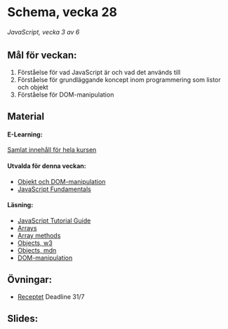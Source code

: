 # Schema, vecka 28

###### JavaScript, vecka 3 av 6

## Mål för veckan:
1. Förståelse för vad JavaScript är och vad det används till
2. Förståelse för grundläggande koncept inom programmering som listor och objekt
3. Förståelse för DOM-manipulation

## Material
#### E-Learning:
[Samlat innehåll för hela kursen](https://github.com/Lexicon-Frontend-2024/e-learning-material)
#### Utvalda för denna veckan:
* [Objekt och DOM-manipulation](https://app.pluralsight.com/ilx/video-courses/clips/459ca21f-01aa-4b88-8d44-f37341f4069c)
* [JavaScript Fundamentals](https://app.pluralsight.com/library/courses/fundamentals-javascript/table-of-contents)
#### Läsning:
* [JavaScript Tutorial Guide](https://www.w3schools.com/js/)
* [Arrays](https://www.w3schools.com/js/js_arrays.asp)
* [Array methods](https://developer.mozilla.org/en-US/docs/Web/JavaScript/Reference/Global_Objects/Array)
* [Objects, w3](https://www.w3schools.com/js/js_objects.asp)
* [Objects, mdn](https://developer.mozilla.org/en-US/docs/Web/JavaScript/Reference/Global_Objects/Object)
* [DOM-manipulation](https://www.w3schools.com/js/js_htmldom_methods.asp)

## Övningar:
* [Receptet](https://github.com/Lexicon-Frontend-2024/exercise-js-recipe-manipulation/tree/main) Deadline 31/7

## Slides:

